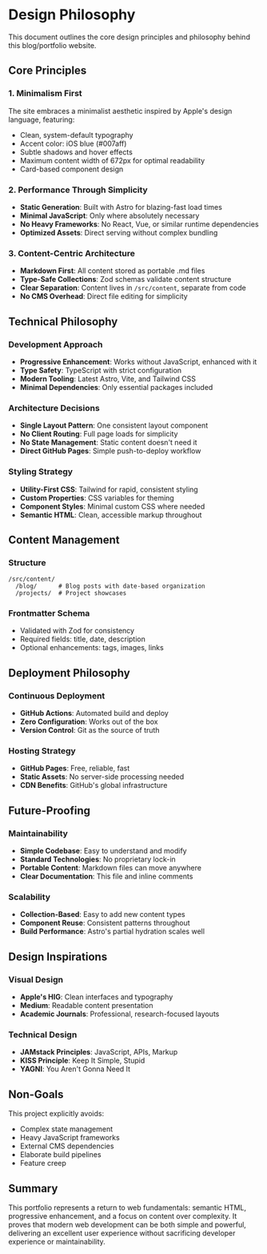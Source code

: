 # Design Philosophy

This document outlines the core design principles and philosophy behind this blog/portfolio website.

## Core Principles

### 1. **Minimalism First**
The site embraces a minimalist aesthetic inspired by Apple's design language, featuring:
- Clean, system-default typography
- Accent color: iOS blue (#007aff)
- Subtle shadows and hover effects
- Maximum content width of 672px for optimal readability
- Card-based component design

### 2. **Performance Through Simplicity**
- **Static Generation**: Built with Astro for blazing-fast load times
- **Minimal JavaScript**: Only where absolutely necessary
- **No Heavy Frameworks**: No React, Vue, or similar runtime dependencies
- **Optimized Assets**: Direct serving without complex bundling

### 3. **Content-Centric Architecture**
- **Markdown First**: All content stored as portable .md files
- **Type-Safe Collections**: Zod schemas validate content structure
- **Clear Separation**: Content lives in `/src/content`, separate from code
- **No CMS Overhead**: Direct file editing for simplicity

## Technical Philosophy

### Development Approach
- **Progressive Enhancement**: Works without JavaScript, enhanced with it
- **Type Safety**: TypeScript with strict configuration
- **Modern Tooling**: Latest Astro, Vite, and Tailwind CSS
- **Minimal Dependencies**: Only essential packages included

### Architecture Decisions
- **Single Layout Pattern**: One consistent layout component
- **No Client Routing**: Full page loads for simplicity
- **No State Management**: Static content doesn't need it
- **Direct GitHub Pages**: Simple push-to-deploy workflow

### Styling Strategy
- **Utility-First CSS**: Tailwind for rapid, consistent styling
- **Custom Properties**: CSS variables for theming
- **Component Styles**: Minimal custom CSS where needed
- **Semantic HTML**: Clean, accessible markup throughout

## Content Management

### Structure
```
/src/content/
  /blog/      # Blog posts with date-based organization
  /projects/  # Project showcases
```

### Frontmatter Schema
- Validated with Zod for consistency
- Required fields: title, date, description
- Optional enhancements: tags, images, links

## Deployment Philosophy

### Continuous Deployment
- **GitHub Actions**: Automated build and deploy
- **Zero Configuration**: Works out of the box
- **Version Control**: Git as the source of truth

### Hosting Strategy
- **GitHub Pages**: Free, reliable, fast
- **Static Assets**: No server-side processing needed
- **CDN Benefits**: GitHub's global infrastructure

## Future-Proofing

### Maintainability
- **Simple Codebase**: Easy to understand and modify
- **Standard Technologies**: No proprietary lock-in
- **Portable Content**: Markdown files can move anywhere
- **Clear Documentation**: This file and inline comments

### Scalability
- **Collection-Based**: Easy to add new content types
- **Component Reuse**: Consistent patterns throughout
- **Build Performance**: Astro's partial hydration scales well

## Design Inspirations

### Visual Design
- **Apple's HIG**: Clean interfaces and typography
- **Medium**: Readable content presentation
- **Academic Journals**: Professional, research-focused layouts

### Technical Design
- **JAMstack Principles**: JavaScript, APIs, Markup
- **KISS Principle**: Keep It Simple, Stupid
- **YAGNI**: You Aren't Gonna Need It

## Non-Goals

This project explicitly avoids:
- Complex state management
- Heavy JavaScript frameworks
- External CMS dependencies
- Elaborate build pipelines
- Feature creep

## Summary

This portfolio represents a return to web fundamentals: semantic HTML, progressive enhancement, and a focus on content over complexity. It proves that modern web development can be both simple and powerful, delivering an excellent user experience without sacrificing developer experience or maintainability.